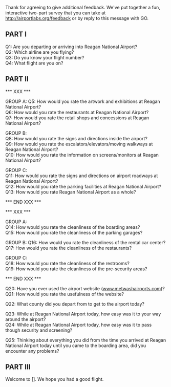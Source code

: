 Thank for agreeing to give additional feedback. We've put together a fun, interactive two-part survey that you can take at http://airportlabs.org/feedback or by reply to this message with GO.

## PART I

Q1: Are you departing or arriving into Reagan National Airport?  
Q2: Which airline are you flying?  
Q3: Do you know your flight number?  
Q4: What flight are you on?  

## PART II  

*** XXX ***  

GROUP A:
Q5: How would you rate the artwork and exhibitions at Reagan National Airport?  
Q6: How would you rate the restaurants at Reagan National Airport?  
Q7: How would you rate the retail shops and concessions at Reagan National Airport?  

GROUP B:  
Q8: How would you rate the signs and directions inside the airport?  
Q9: How would you rate the escalators/elevators/moving walkways at Reagan National Airport?  
Q10: How would you rate the information on screens/monitors at Reagan National Airport?  

GROUP C:  
Q11: How would you rate the signs and directions on airport roadways at Reagan National Airport?  
Q12: How would you rate the parking facilities at Reagan National Airport?  
Q13: How would you rate Reagan National Airport as a whole?  

*** END XXX ***  

*** XXX ***  

GROUP A:  
Q14: How would you rate the cleanliness of the boarding areas?  
Q15: How would you rate the cleanliness of the parking garages?  

GROUP B:
Q16: How would you rate the cleanliness of the rental car center?  
Q17: How would you rate the cleanliness of the restaurants?  

GROUP C:  
Q18: How would you rate the cleanliness of the restrooms?  
Q19: How would you rate the cleanliness of the pre-security areas?  

*** END XXX ***  

Q20: Have you ever used the airport website (www.metwashairports.com)?  
Q21: How would you rate the usefulness of the website?  

Q22: What county did you depart from to get to the airport today?  

Q23: While at Reagan National Airport today, how easy was it to your way around the airport?  
Q24: While at Reagan National Airport today, how easy was it to pass though security and screening?  

Q25: Thinking about everything you did from the time you arrived at Reagan National Airport  today until you came to the boarding area, did you encounter any problems?  

## PART III

Welcome to []. We hope you had a good flight.  
